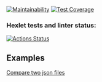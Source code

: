[![Maintainability](https://api.codeclimate.com/v1/badges/4493d4d474e1019b58b0/maintainability)](https://codeclimate.com/github/WoorNir/php-project-48/maintainability)
[![Test Coverage](https://api.codeclimate.com/v1/badges/4493d4d474e1019b58b0/test_coverage)](https://codeclimate.com/github/WoorNir/php-project-48/test_coverage)

### Hexlet tests and linter status:
[![Actions Status](https://github.com/WoorNir/php-project-48/actions/workflows/hexlet-check.yml/badge.svg)](https://github.com/WoorNir/php-project-48/actions)

## Examples

[Compare two json files](https://asciinema.org/a/EjBCcujVVLudotZ8lCI11Mla4)

